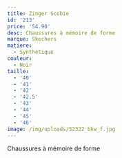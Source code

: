 ```yaml
---
title: Zinger Scobie
id: '213'
price: '54.90'
desc: Chaussures à mémoire de forme
marque: Skechers
matiere:
  - Synthétique
couleur:
  - Noir
taille:
  - '40'
  - '41'
  - '42'
  - '42.5'
  - '43'
  - '44'
  - '45'
  - '46'
image: /img/uploads/52322_bkw_f.jpg
---
```

Chaussures à mémoire de forme
